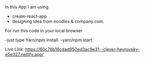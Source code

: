 In this App I am using

- create-react-app
- designing idea from noodles & company.com.

For run this code in your local browser

-just type Yarn/npm install.
-yarn/npm start.

Live Link: https://60c78b18cdad950ed3ac9e31--clever-heyrovsky-e5e327.netlify.app/

